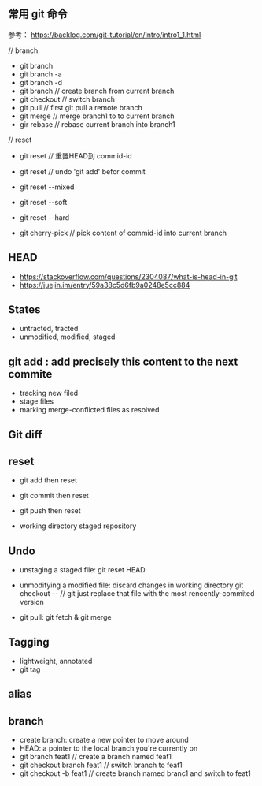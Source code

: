 ## 常用 git 命令
参考： https://backlog.com/git-tutorial/cn/intro/intro1_1.html

// branch
* git branch
* git branch -a
* git branch -d
* git branch <branch-name> // create branch from current branch
* git checkout <branch-name> // switch branch
* git pull <remote host name> <remote branch name:local branch name>  // first git pull a remote branch
* git merge <branch1> // merge branch1 to to current branch
* gir rebase <branch1> // rebase current branch into branch1

// reset
* git reset <commid-id> // 重置HEAD到 commid-id
* git reset <file> // undo 'git add' befor commit
* git reset --mixed
* git reset --soft
* git reset --hard

* git cherry-pick <commit-id> // pick content of commid-id into current branch

## HEAD
* https://stackoverflow.com/questions/2304087/what-is-head-in-git
* https://juejin.im/entry/59a38c5d6fb9a0248e5cc884

## States
* untracted, tracted
* unmodified, modified, staged

## git add : add precisely this content to the next commite
* tracking new filed
* stage files
* marking merge-conflicted files as resolved

## Git diff


## reset
* git add then reset
* git commit then reset
* git push then reset

* working directory  staged repository

## Undo
* unstaging a staged file: git reset HEAD <file>
* unmodifying a modified file: discard changes in working directory
  git checkout -- <file> // git just replace that file with the most rencently-commited version

* git pull: git fetch & git merge


## Tagging
* lightweight, annotated
* git tag

## alias

## branch
* create branch: create a new pointer to move around
* HEAD: a pointer to the local branch you're currently on
* git branch feat1  // create a branch named feat1
* git checkout branch feat1 // switch branch to feat1
* git checkout -b feat1 // create branch named branc1 and switch to feat1

